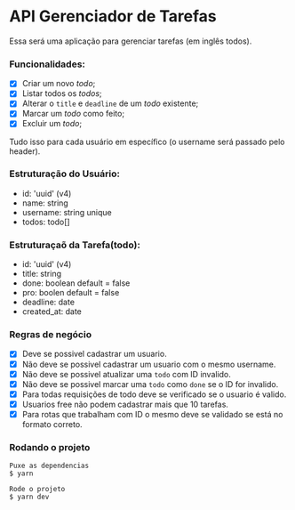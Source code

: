 # API Gerenciador de Tarefas

Essa será uma aplicação para gerenciar tarefas (em inglês todos).

### Funcionalidades:

- [x] Criar um novo _todo_;
- [x] Listar todos os _todos_;
- [x] Alterar o `title` e `deadline` de um _todo_ existente;
- [x] Marcar um _todo_ como feito;
- [x] Excluir um _todo_;

Tudo isso para cada usuário em específico (o username será passado pelo header).

### Estruturação do Usuário:

- id: 'uuid' (v4)
- name: string
- username: string unique
- todos: todo[]

### Estruturaçaõ da Tarefa(todo):

- id: 'uuid' (v4)
- title: string
- done: boolean default = false
- pro: boolen default = false
- deadline: date
- created_at: date

### Regras de negócio

- [x] Deve se possivel cadastrar um usuario.
- [x] Não deve se possivel cadastrar um usuario com o mesmo username.
- [x] Não deve se possivel atualizar uma `todo` com ID invalido.
- [x] Não deve se possivel marcar uma `todo` como `done` se o ID for invalido.
- [x] Para todas requisições de todo deve se verificado se o usuario é valido.
- [x] Usuarios free não podem cadastrar mais que 10 tarefas.
- [x] Para rotas que trabalham com ID o mesmo deve se validado se está no formato correto.

### Rodando o projeto

```
Puxe as dependencias
$ yarn

Rode o projeto
$ yarn dev
```
